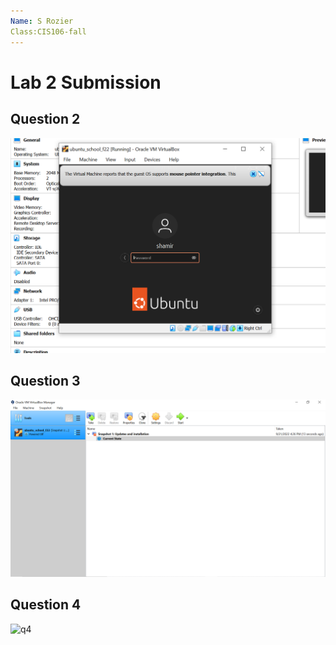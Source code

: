 ```yaml
---
Name: S Rozier
Class:CIS106-fall
---
```


# Lab 2 Submission

## Question 2
![q2](fp2.png)
## Question 3
![q3](fp3.png)
## Question 4
![q4](fp4.png)